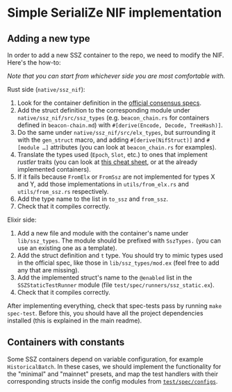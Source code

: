 # Simple SerialiZe NIF implementation

## Adding a new type

In order to add a new SSZ container to the repo, we need to modify the NIF. Here's the how-to:

*Note that you can start from whichever side you are most comfortable with.*

Rust side (`native/ssz_nif`):

1. Look for the container definition in the [official consensus specs](https://github.com/ethereum/consensus-specs/tree/dev).
2. Add the struct definition to the corresponding module under `native/ssz_nif/src/ssz_types` (e.g. `beacon_chain.rs` for containers defined in `beacon-chain.md`) with `#[derive(Encode, Decode, TreeHash)]`.
3. Do the same under `native/ssz_nif/src/elx_types`, but surrounding it with the `gen_struct` macro, and adding `#[derive(NifStruct)]` and `#[module …]` attributes (you can look at `beacon_chain.rs` for examples).
4. Translate the types used (`Epoch`, `Slot`, etc.) to ones that implement *rustler* traits (you can look at [this cheat sheet](https://rustler-web.onrender.com/docs/cheat-sheet), or at the already implemented containers).
5. If it fails because `FromElx` or `FromSsz` are not implemented for types X and Y, add those implementations in `utils/from_elx.rs` and `utils/from_ssz.rs` respectively.
6. Add the type name to the list in `to_ssz` and `from_ssz`.
7. Check that it compiles correctly.

Elixir side:

1. Add a new file and module with the container's name under `lib/ssz_types`. The module should be prefixed with `SszTypes.` (you can use an existing one as a template).
2. Add the struct definition and `t` type. You should try to mimic types used in the official spec, like those in `lib/ssz_types/mod.ex` (feel free to add any that are missing).
3. Add the implemented struct's name to the `@enabled` list in the `SSZStaticTestRunner` module (file `test/spec/runners/ssz_static.ex`).
4. Check that it compiles correctly.

After implementing everything, check that spec-tests pass by running `make spec-test`. Before this, you should have all the project dependencies installed (this is explained in the main readme).

## Containers with constants

Some SSZ containers depend on variable configuration, for example `HistoricalBatch`. In these cases, we should implement the functionality for the "minimal" and "mainnet" presets, and map the test handlers with their corresponding structs inside the config modules from [`test/spec/configs`](../../test/spec/configs).
